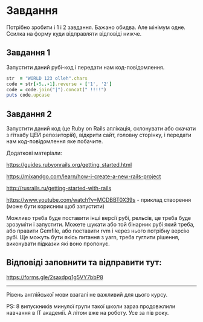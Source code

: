 # Завдання

Потрібно зробити і 1 і 2 завдання. Бажано обидва. Але мінімум одне. Ссилка на форму куди відправляти відповіді нижче.

## Завдання 1

Запустити даний рубі-код і передати нам код-повідомлення.

```ruby
str  = "WORLD 123 olleh".chars
code = str[-5..-1].reverse - ['1', '2']
code = code.join("|").concat(" !!!!")
puts code.upcase
```

## Завдання 2

Запустити даний код (це Ruby on Rails аплікація, склонувати або скачати з гітхабу ЦЕЙ репозиторій), відкрити сайт, головну сторінку, і передати нам код-повідомлення яке побачите.

Додаткові матеріали:

https://guides.rubyonrails.org/getting_started.html

https://mixandgo.com/learn/how-i-create-a-new-rails-project

http://rusrails.ru/getting-started-with-rails

https://www.youtube.com/watch?v=MCDBBT0X39s - приклад створення (може бути корисним щоб запустити)

Можливо треба буде поставити інші версії рубі, рельсів, це треба буде зрозуміти і запустити. Можете шукати або той бінарник рубі який треба, або правити Gemfile, або поставити rvm і через нього потрібну версію рубі. Ще можуть бути якісь питання з yarn, треба гуглити рішення, виконувати підказки які воно пропонує.

## Відповіді заповнити та відправити тут:

https://forms.gle/2saxdpq1g5VY7bbP8

--------

Рівень англійської мови взагалі не важливий для цього курсу.

PS: 8 випускників минулої групи такої школи зараз продовжлили навчання в ІТ академії. А літом вже на роботу. Усе за пів року.
